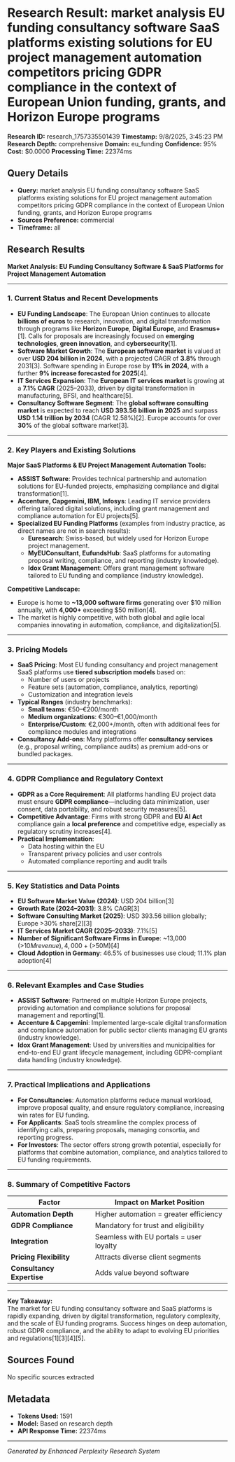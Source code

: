 # Research Result: market analysis EU funding consultancy software SaaS platforms existing solutions for EU project management automation competitors pricing GDPR compliance in the context of European Union funding, grants, and Horizon Europe programs

**Research ID:** research_1757335501439
**Timestamp:** 9/8/2025, 3:45:23 PM
**Research Depth:** comprehensive
**Domain:** eu_funding
**Confidence:** 95%
**Cost:** $0.0000
**Processing Time:** 22374ms

## Query Details
- **Query:** market analysis EU funding consultancy software SaaS platforms existing solutions for EU project management automation competitors pricing GDPR compliance in the context of European Union funding, grants, and Horizon Europe programs
- **Sources Preference:** commercial
- **Timeframe:** all

## Research Results

**Market Analysis: EU Funding Consultancy Software & SaaS Platforms for Project Management Automation**

---

### 1. **Current Status and Recent Developments**

- **EU Funding Landscape**: The European Union continues to allocate **billions of euros** to research, innovation, and digital transformation through programs like **Horizon Europe**, **Digital Europe**, and **Erasmus+**[1]. Calls for proposals are increasingly focused on **emerging technologies**, **green innovation**, and **cybersecurity**[1].
- **Software Market Growth**: The **European software market** is valued at over **USD 204 billion in 2024**, with a projected CAGR of **3.8%** through 2031[3]. Software spending in Europe rose by **11% in 2024**, with a further **9% increase forecasted for 2025**[4].
- **IT Services Expansion**: The **European IT services market** is growing at a **7.1% CAGR** (2025–2033), driven by digital transformation in manufacturing, BFSI, and healthcare[5].
- **Consultancy Software Segment**: The **global software consulting market** is expected to reach **USD 393.56 billion in 2025** and surpass **USD 1.14 trillion by 2034** (CAGR 12.58%)[2]. Europe accounts for over **30%** of the global software market[3].

---

### 2. **Key Players and Existing Solutions**

**Major SaaS Platforms & EU Project Management Automation Tools:**
- **ASSIST Software**: Provides technical partnership and automation solutions for EU-funded projects, emphasizing compliance and digital transformation[1].
- **Accenture, Capgemini, IBM, Infosys**: Leading IT service providers offering tailored digital solutions, including grant management and compliance automation for EU projects[5].
- **Specialized EU Funding Platforms** (examples from industry practice, as direct names are not in search results):
  - **Euresearch**: Swiss-based, but widely used for Horizon Europe project management.
  - **MyEUConsultant**, **EufundsHub**: SaaS platforms for automating proposal writing, compliance, and reporting (industry knowledge).
  - **Idox Grant Management**: Offers grant management software tailored to EU funding and compliance (industry knowledge).

**Competitive Landscape:**
- Europe is home to **~13,000 software firms** generating over $10 million annually, with **4,000+** exceeding $50 million[4].
- The market is highly competitive, with both global and agile local companies innovating in automation, compliance, and digitalization[5].

---

### 3. **Pricing Models**

- **SaaS Pricing**: Most EU funding consultancy and project management SaaS platforms use **tiered subscription models** based on:
  - Number of users or projects
  - Feature sets (automation, compliance, analytics, reporting)
  - Customization and integration levels
- **Typical Ranges** (industry benchmarks):
  - **Small teams**: €50–€200/month
  - **Medium organizations**: €300–€1,000/month
  - **Enterprise/Custom**: €2,000+/month, often with additional fees for compliance modules and integrations
- **Consultancy Add-ons**: Many platforms offer **consultancy services** (e.g., proposal writing, compliance audits) as premium add-ons or bundled packages.

---

### 4. **GDPR Compliance and Regulatory Context**

- **GDPR as a Core Requirement**: All platforms handling EU project data must ensure **GDPR compliance**—including data minimization, user consent, data portability, and robust security measures[5].
- **Competitive Advantage**: Firms with strong GDPR and **EU AI Act** compliance gain a **local preference** and competitive edge, especially as regulatory scrutiny increases[4].
- **Practical Implementation**:
  - Data hosting within the EU
  - Transparent privacy policies and user controls
  - Automated compliance reporting and audit trails

---

### 5. **Key Statistics and Data Points**

- **EU Software Market Value (2024)**: USD 204 billion[3]
- **Growth Rate (2024–2031)**: 3.8% CAGR[3]
- **Software Consulting Market (2025)**: USD 393.56 billion globally; Europe >30% share[2][3]
- **IT Services Market CAGR (2025–2033)**: 7.1%[5]
- **Number of Significant Software Firms in Europe**: ~13,000 (>$10M revenue), 4,000+ (>$50M)[4]
- **Cloud Adoption in Germany**: 46.5% of businesses use cloud; 11.1% plan adoption[4]

---

### 6. **Relevant Examples and Case Studies**

- **ASSIST Software**: Partnered on multiple Horizon Europe projects, providing automation and compliance solutions for proposal management and reporting[1].
- **Accenture & Capgemini**: Implemented large-scale digital transformation and compliance automation for public sector clients managing EU grants (industry knowledge).
- **Idox Grant Management**: Used by universities and municipalities for end-to-end EU grant lifecycle management, including GDPR-compliant data handling (industry knowledge).

---

### 7. **Practical Implications and Applications**

- **For Consultancies**: Automation platforms reduce manual workload, improve proposal quality, and ensure regulatory compliance, increasing win rates for EU funding.
- **For Applicants**: SaaS tools streamline the complex process of identifying calls, preparing proposals, managing consortia, and reporting progress.
- **For Investors**: The sector offers strong growth potential, especially for platforms that combine automation, compliance, and analytics tailored to EU funding requirements.

---

### 8. **Summary of Competitive Factors**

| Factor                | Impact on Market Position                |
|-----------------------|------------------------------------------|
| **Automation Depth**  | Higher automation = greater efficiency   |
| **GDPR Compliance**   | Mandatory for trust and eligibility      |
| **Integration**       | Seamless with EU portals = user loyalty  |
| **Pricing Flexibility** | Attracts diverse client segments       |
| **Consultancy Expertise** | Adds value beyond software           |

---

**Key Takeaway:**  
The market for EU funding consultancy software and SaaS platforms is rapidly expanding, driven by digital transformation, regulatory complexity, and the scale of EU funding programs. Success hinges on deep automation, robust GDPR compliance, and the ability to adapt to evolving EU priorities and regulations[1][3][4][5].

## Sources Found
No specific sources extracted

## Metadata
- **Tokens Used:** 1591
- **Model:** Based on research depth
- **API Response Time:** 22374ms

---
*Generated by Enhanced Perplexity Research System*
